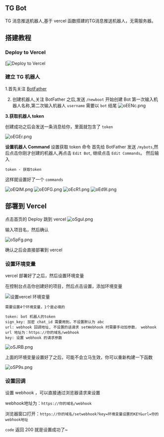 ## TG Bot

TG 消息推送机器人,基于 vercel 函数搭建的TG消息推送机器人，无需服务器。

## 搭建教程
### Deploy to Vercel
[![Deploy to Vercel](https://vercel.com/new/git/external?repository-url=https%3A%2F%2Fgithub.com%2Faizait%2FTgMessage&env=token,sign_key,key&project-name=tg-message&repo-name=tg-message&demo-title=TG%20Messager&demo-url=https%3A%2F%2Ftgbottest7.vercel.app%2F)
### 建立 TG 机器人

1.首先关注 [BotFather](https://t.me/BotFather)

2. 创建机器人,关注 BotFather 之后,发送 `/newboot` 开始创建 Bot 第一次输入机器人名称,第二次输入机器人 `username` 需要以 `bot` 结尾
   ![oEENc.png](https://ooo.0x0.ooo/2021/02/07/oEENc.png)

**3.获取机器人 token**

创建成功之后会发送一条消息给你，里面就包含了 `token`

![oEGEr.png](https://ooo.0x0.ooo/2021/02/07/oEGEr.png)

**设置机器人 Command**
设置获取 token 命令 首先给 BotFather 发送 `/mybots`,然后点击你刚才创建的机器人,再点击 `Edit Bot`, 继续点击 `Edit Commands`。 然后输入

```
token - 获取token
```

这样就设置好了一个 `commands`

![oEQIM.png](https://ooo.0x0.ooo/2021/02/07/oEQIM.png)
![oE0FG.png](https://ooo.0x0.ooo/2021/02/07/oE0FG.png)
![oEcR1.png](https://ooo.0x0.ooo/2021/02/07/oEcR1.png)
![oEd9I.png](https://ooo.0x0.ooo/2021/02/07/oEd9I.png)


## 部署到 Vercel

点击首页的 Deploy 跳到 vercel
![oSgul.png](https://ooo.0x0.ooo/2021/02/10/oSgul.png)

输入项目名，然后确认

![oSpFg.png](https://ooo.0x0.ooo/2021/02/10/oSpFg.png)

确认之后会直接部署到 vercel

### 设置环境变量

vercel 部署好了之后，然后设置环境变量

在控制台点击你创建好的项目，然后点击设置，添加环境变量

![设置vercel 环境变量](https://ooo.0x0.ooo/2021/02/09/oSyEb.png)

```
需要设置4个环境变量，1个是必填的

token: bot 机器人的token
sign_key: 加密 chat_id 需要用到，不设置默认为 abc
url: webhook 回调地址, 不设置的话请求 setWebhook 时需要手动加参数， webhook url 地址为：https://你的域名/webhook
key: 设置 webhook 的请求参数
```

![oSJRB.png](https://ooo.0x0.ooo/2021/02/10/oSJRB.png)

上面的环境变量设置好了之后，可能不会立马生效，你可以重新构建一下函数

![oSP9s.png](https://ooo.0x0.ooo/2021/02/10/oSP9s.png)

### 设置回调
设置 webhook ，可以直接通过浏览器请求来设置

webhook地址为：`https://你的域名/webhook`

浏览器窗口打开：`https://你的域名/setwebhook?key=环境变量设置的KEY&url=你的webhook地址`

`code` 返回 200 就是设置成功了~
